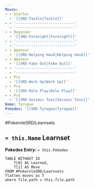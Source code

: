 ```yaml
---
Moves:
- - Starter
  - '[[SRD-Tackle|Tackle]]'
- - '---------------------------'
  - '---------------------------'
- - Beginner
  - '[[SRD-Foresight|Foresight]]'
- - '---------------------------'
  - '---------------------------'
- - Amateur
  - '[[SRD-Helping Hand|Helping Hand]]'
- - Amateur
  - '[[SRD-Fake Out|Fake Out]]'
- - '---------------------------'
  - '---------------------------'
- - Pro
  - '[[SRD-Work Up|Work Up]]'
- - Pro
  - '[[SRD-Role Play|Role Play]]'
- - Pro
  - '[[SRD-Seismic Toss|Seismic Toss]]'
Name: Tyrogue
Pokedex: '[[SRD-Tyrogue|Tyrogue]]'
---
```


#PokeroleSRD/Learnsets

## `= this.Name` Learnset

**Pokedex Entry:** `= this.Pokedex`

```dataview
TABLE WITHOUT ID
    T[0] AS Learned,
    T[1] AS Move
FROM #PokeroleSRD/Learnsets
flatten moves as T
where file.path = this.file.path
```

